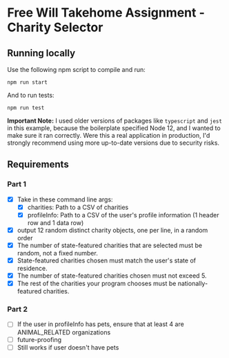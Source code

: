 # Free Will Takehome Assignment - Charity Selector

## Running locally
Use the following npm script to compile and run:

``` shell
npm run start
```

And to run tests:

``` shell
npm run test
```

**Important Note:** I used older versions of packages like `typescript` and `jest` in this example, because the boilerplate specified Node 12, and I wanted to make sure it ran correctly. Were this a real application in production, I'd strongly recommend using more up-to-date versions due to security risks.

## Requirements

### Part 1

- [X] Take in these command line args:
    - [X] charities: Path to a CSV of charities
    - [X] profileInfo: Path to a CSV of the user's profile information (1 header row and 1 data row)
- [X] output 12 random distinct charity objects, one per line, in a random order
- [X] The number of state-featured charities that are selected must be random, not a fixed number. 
- [X] State-featured charities chosen must match the user's state of residence. 
- [X] The number of state-featured charities chosen must not exceed 5. 
- [X] The rest of the charities your program chooses must be nationally-featured charities.

### Part 2

- [ ] If the user in profileInfo has pets, ensure that at least 4 are ANIMAL_RELATED organizations
- [ ] future-proofing
- [ ] Still works if user doesn't have pets
